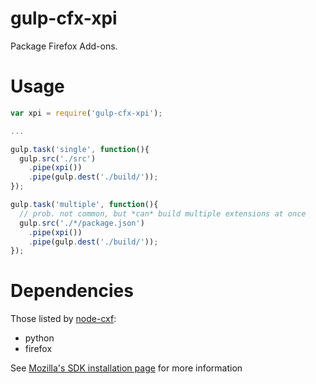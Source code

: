 gulp-cfx-xpi
============

Package Firefox Add-ons.

Usage
=====

```javascript
var xpi = require('gulp-cfx-xpi');

...

gulp.task('single', function(){
  gulp.src('./src')
    .pipe(xpi())
    .pipe(gulp.dest('./build/'));
});

gulp.task('multiple', function(){
  // prob. not common, but *can* build multiple extensions at once
  gulp.src('./*/package.json')
    .pipe(xpi())
    .pipe(gulp.dest('./build/'));
});
```

Dependencies
============
Those listed by [node-cxf](https://github.com/jsantell/node-cfx#dependencies):
* python
* firefox

See [Mozilla's SDK installation page](https://developer.mozilla.org/en-US/Add-ons/SDK/Tutorials/Installation) for more information

